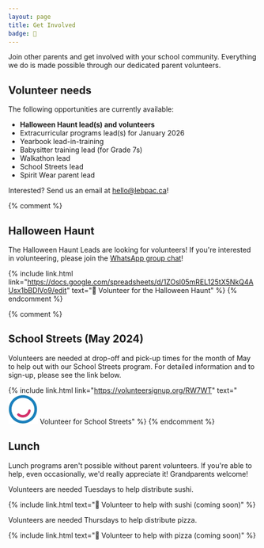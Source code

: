 ```yaml
---
layout: page
title: Get Involved
badge: 🙌
---
```


Join other parents and get involved with your school community. Everything we do is made possible through our dedicated parent volunteers.

## Volunteer needs

The following opportunities are currently available:

- **Halloween Haunt lead(s) and volunteers**
- Extracurricular programs lead(s) for January 2026
- Yearbook lead-in-training
- Babysitter training lead (for Grade 7s)
- Walkathon lead
- School Streets lead
- Spirit Wear parent lead

Interested? Send us an email at [hello@lebpac.ca](mailto:hello@lebpac.ca)!

{% comment %}
## Halloween Haunt

The Halloween Haunt Leads are looking for volunteers! If you're interested in volunteering, please join the [WhatsApp group chat](https://chat.whatsapp.com/BwynZctcTWX6mHmWlXPa03)!

{% include link.html link="https://docs.google.com/spreadsheets/d/1ZOsl05mREL125tX5NkQ4AUsx1bBDlVo9/edit" text="🎃 Volunteer for the Halloween Haunt" %}
{% endcomment %}

{% comment %}
## School Streets (May 2024)

Volunteers are needed at drop-off and pick-up times for the month of May to help out with our School Streets program. For detailed information and to sign-up, please see the link below.

{% include link.html link="https://volunteersignup.org/RW7WT" text="![Walk Bike Roll](/assets/img/wbr_logo.png) Volunteer for School Streets" %}
{% endcomment %}

## Lunch

Lunch programs aren't possible without parent volunteers. If you're able to help, even occasionally, we'd really appreciate it! Grandparents welcome!

Volunteers are needed Tuesdays to help distribute sushi.

{% include link.html text="🍣 Volunteer to help with sushi (coming soon)" %}

Volunteers are needed Thursdays to help distribute pizza.

{% include link.html text="🍕 Volunteer to help with pizza (coming soon)" %}
